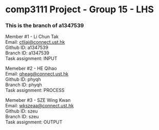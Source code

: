# comp3111 Project - Group 15 - LHS

### This is the branch of a1347539  

Member #1  - Li Chun Tak  
Email: ctliaj@connect.ust.hk  
Github ID: a1347539  
Branch ID: a1347539  
Task assignment: INPUT  

Memeber #2 - HE Qihao  
Email: qheag@connect.ust.hk  
Github ID: phyqh  
Branch ID: phyqh  
Task assignment: PROCESS  

Memeber #3 - SZE Wing Kwan  
Email: wkszeaa@connect.ust.hk  
Github ID: szeu  
Branch ID: szeu  
Task assignment: OUTPUT    
